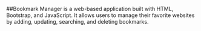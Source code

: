 ##Bookmark Manager
is a web-based application built with HTML, Bootstrap, and JavaScript. It allows users to manage their favorite websites by adding, updating, searching, and deleting bookmarks.
